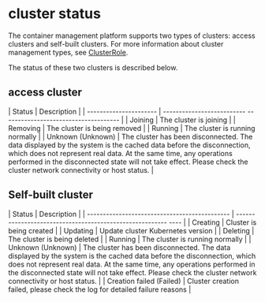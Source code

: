# cluster status

The container management platform supports two types of clusters: access clusters and self-built clusters.
For more information about cluster management types, see [ClusterRole](ClusterRole.md).

The status of these two clusters is described below.

## access cluster

| Status | Description |
| ---------------------- | -------------------------- ------------------------------------- |
| Joining | The cluster is joining |
| Removing | The cluster is being removed |
| Running | The cluster is running normally |
| Unknown (Unknown) | The cluster has been disconnected. The data displayed by the system is the cached data before the disconnection, which does not represent real data. At the same time, any operations performed in the disconnected state will not take effect. Please check the cluster network connectivity or host status. |

## Self-built cluster

| Status | Description |
| --------------------------------------------- | ------ -------------------------------------------------- ---- |
| Creating | Cluster is being created |
| Updating | Update cluster Kubernetes version |
| Deleting | The cluster is being deleted |
| Running | The cluster is running normally |
| Unknown (Unknown) | The cluster has been disconnected. The data displayed by the system is the cached data before the disconnection, which does not represent real data. At the same time, any operations performed in the disconnected state will not take effect. Please check the cluster network connectivity or host status. |
| Creation failed (Failed) | Cluster creation failed, please check the log for detailed failure reasons |